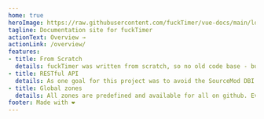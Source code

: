 ```yaml
---
home: true
heroImage: https://raw.githubusercontent.com/fuckTimer/vue-docs/main/logo.png
tagline: Documentation site for fuckTimer
actionText: Overview →
actionLink: /overview/
features:
- title: From Scratch
  details: fuckTimer was written from scratch, so no old code base - but also no best in practice code.
- title: RESTful API
  details: As one goal for this project was to avoid the SourceMod DBI part.
- title: Global zones
  details: All zones are predefined and available for all on github. Every pull request and adjustments are welcome.
footer: Made with ❤️
---
```

